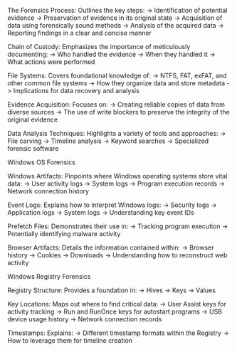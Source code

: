 The Forensics Process: Outlines the key steps:
-> Identification of potential evidence
-> Preservation of evidence in its original state
-> Acquisition of data using forensically sound methods
-> Analysis of the acquired data
-> Reporting findings in a clear and concise manner

Chain of Custody: Emphasizes the importance of meticulously documenting:
-> Who handled the evidence
-> When they handled it
-> What actions were performed

File Systems: Covers foundational knowledge of:
-> NTFS, FAT, exFAT, and other common file systems
-> How they organize data and store metadata
-> Implications for data recovery and analysis

Evidence Acquisition: Focuses on:
-> Creating reliable copies of data from diverse sources
-> The use of write blockers to preserve the integrity of the original evidence

Data Analysis Techniques: Highlights a variety of tools and approaches:
-> File carving
-> Timeline analysis
-> Keyword searches
-> Specialized forensic software

Windows OS Forensics

Windows Artifacts: Pinpoints where Windows operating systems store vital data:
-> User activity logs
-> System logs
-> Program execution records
-> Network connection history

Event Logs: Explains how to interpret Windows logs:
-> Security logs
-> Application logs
-> System logs
-> Understanding key event IDs

Prefetch Files: Demonstrates their use in:
-> Tracking program execution
-> Potentially identifying malware activity

Browser Artifacts: Details the information contained within:
-> Browser history
-> Cookies
-> Downloads
-> Understanding how to reconstruct web activity

Windows Registry Forensics

Registry Structure: Provides a foundation in:
-> Hives
-> Keys
-> Values

Key Locations: Maps out where to find critical data:
-> User Assist keys for activity tracking
-> Run and RunOnce keys for autostart programs
-> USB device usage history
-> Network connection records

Timestamps: Explains:
-> Different timestamp formats within the Registry
-> How to leverage them for timeline creation




